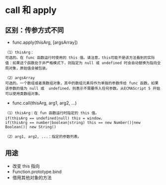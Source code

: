 # call 和 apply

## 区别：传参方式不同

- func.apply(thisArg, [argsArray])

```
（1）thisArg：
可选的。在 func 函数运行时使用的 this 值。请注意，this可能不是该方法看到的实际值：如果这个函数处于非严格模式下，则指定为 null 或 undefined 时会自动替换为指向全局对象，原始值会被包装。

（2）argsArray
可选的。一个数组或者类数组对象，其中的数组元素将作为单独的参数传给 func 函数。如果该参数的值为 null 或  undefined，则表示不需要传入任何参数。从ECMAScript 5 开始可以使用类数组对象。
```

- func.call(thisArg, arg1, arg2, ...)

```
（1）thisArg：在 fun 函数运行时指定的 this 值。
if(thisArg == undefined|null) this = window，
if(thisArg == number|boolean|string) this == new Number()|new Boolean()| new String()

（2）arg1, arg2, ...：指定的参数列表。
```

## 用途

- 改变 this 指向
- Function.prototype.bind
- 借用其他对象的方法
